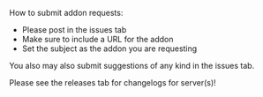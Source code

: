  How to submit addon requests:

- Please post in the issues tab
- Make sure to include a URL for the addon
- Set the subject as the addon you are requesting

You also may also submit suggestions of any kind in the issues tab.

Please see the releases tab for changelogs for server(s)!

